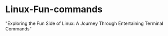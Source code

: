 # Linux-Fun-commands
"Exploring the Fun Side of Linux: A Journey Through Entertaining Terminal Commands"
